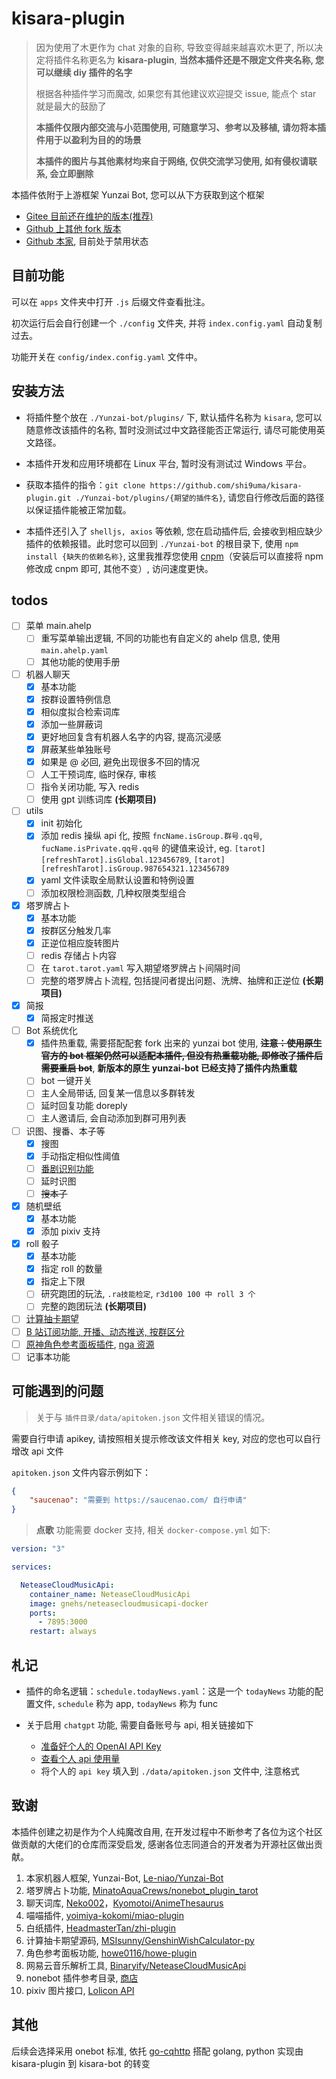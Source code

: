 # kisara-plugin

> 因为使用了木更作为 chat 对象的自称, 导致变得越来越喜欢木更了, 所以决定将插件名称更名为 **kisara-plugin**, **当然本插件还是不限定文件夹名称, 您可以继续 diy 插件的名字**
>
> 根据各种插件学习而魔改, 如果您有其他建议欢迎提交 issue, 能点个 star 就是最大的鼓励了
>
> **本插件仅限内部交流与小范围使用, 可随意学习、参考以及移植, 请勿将本插件用于以盈利为目的的场景**
>
> **本插件的图片与其他素材均来自于网络, 仅供交流学习使用, 如有侵权请联系, 会立即删除**

本插件依附于上游框架 Yunzai Bot, 您可以从下方获取到这个框架
  - [Gitee 目前还在维护的版本(推荐)](https://gitee.com/yoimiya-kokomi/Yunzai-Bot.git)
  - [Github 上其他 fork 版本](https://github.com/yoimiya-kokomi/Miao-Yunzai.git)
  - [Github 本家](https://github.com/Le-niao/Yunzai-Bot), 目前处于禁用状态


## 目前功能

可以在 `apps` 文件夹中打开 `.js` 后缀文件查看批注。

初次运行后会自行创建一个 `./config` 文件夹, 并将 `index.config.yaml` 自动复制过去。

功能开关在 `config/index.config.yaml` 文件中。

## 安装方法

-   将插件整个放在 `./Yunzai-bot/plugins/` 下, 默认插件名称为 `kisara`, 您可以随意修改该插件的名称, 暂时没测试过中文路径能否正常运行, 请尽可能使用英文路径。

-   本插件开发和应用环境都在 Linux 平台, 暂时没有测试过 Windows 平台。

-   获取本插件的指令：`git clone https://github.com/shi9uma/kisara-plugin.git ./Yunzai-bot/plugins/{期望的插件名}`, 请您自行修改后面的路径以保证插件能被正常加载。

-   本插件还引入了 `shelljs, axios` 等依赖, 您在启动插件后, 会接收到相应缺少插件的依赖报错。此时您可以回到 `./Yunzai-bot` 的根目录下, 使用 `npm install {缺失的依赖名称}`, 这里我推荐您使用 [cnpm](https://zhuanlan.zhihu.com/p/120159632)（安装后可以直接将 npm 修改成 cnpm 即可, 其他不变）, 访问速度更快。

## todos

- [ ] 菜单 main.ahelp
  - [ ] 重写菜单输出逻辑, 不同的功能也有自定义的 ahelp 信息, 使用 `main.ahelp.yaml`
  - [ ] 其他功能的使用手册
- [ ] 机器人聊天
  - [x] 基本功能
  - [x] 按群设置特例信息
  - [x] 相似度拟合检索词库
  - [x] 添加一些屏蔽词
  - [x] 更好地回复含有机器人名字的内容, 提高沉浸感
  - [x] 屏蔽某些单独账号
  - [x] 如果是 @ 必回, 避免出现很多不回的情况
  - [ ] 人工干预词库, 临时保存, 审核
  - [ ] 指令关闭功能, 写入 redis
  - [ ] 使用 gpt 训练词库 **(长期项目)**
- [ ] utils
  - [x] init 初始化
  - [x] 添加 redis 操纵 api 化, 按照 `fncName.isGroup.群号.qq号`, `fucName.isPrivate.qq号.qq号` 的键值来设计, eg. `[tarot][refreshTarot].isGlobal.123456789`, `[tarot][refreshTarot].isGroup.987654321.123456789`
  - [x] yaml 文件读取全局默认设置和特例设置
  - [ ] 添加权限检测函数, 几种权限类型组合
- [x] 塔罗牌占卜
  - [x] 基本功能
  - [x] 按群区分触发几率
  - [x] 正逆位相应旋转图片
  - [ ] redis 存储占卜内容
  - [ ] 在 `tarot.tarot.yaml` 写入期望塔罗牌占卜间隔时间
  - [ ] 完整的塔罗牌占卜流程, 包括提问者提出问题、洗牌、抽牌和正逆位 **(长期项目)**
- [x] 简报
  - [x] 简报定时推送
- [ ] Bot 系统优化
  - [x] 插件热重载, 需要搭配配套 fork 出来的 yunzai bot 使用, ~~**注意：使用原生官方的 bot 框架仍然可以适配本插件, 但没有热重载功能, 即修改了插件后需要重启 bot**~~, **新版本的原生 yunzai-bot 已经支持了插件内热重载**
  - [ ] bot 一键开关
  - [ ] 主人全局带话, 回复某一信息以多群转发
  - [ ] 延时回复功能 doreply
  - [ ] 主人邀请后, 会自动添加到群可用列表
- [ ] 识图、搜番、本子等
  - [x] 搜图
  - [x] 手动指定相似性阈值
  - [ ] [番剧识别功能](https://github.com/yeyang52/yenai-plugin/blob/master/apps/picSearch.js)
  - [ ] 延时识图
  - [ ] ~~搜本子~~
- [x] 随机壁纸
  - [x] 基本功能
  - [x] 添加 pixiv 支持
- [x] roll 骰子
  - [x] 基本功能
  - [x] 指定 roll 的数量
  - [x] 指定上下限
  - [ ] 研究跑团的玩法, `.ra技能检定`, `r3d100 100 中 roll 3 个`
  - [ ] 完整的跑团玩法 **(长期项目)**
- [ ] [计算抽卡期望](https://github.com/MSIsunny/GenshinWishCalculator-py/blob/main/WishSupport.py)
- [ ] [B 站订阅功能, 开播、动态推送, 按群区分](https://github.com/HeadmasterTan/zhi-plugin.git)
- [ ] [原神角色参考面板插件](https://github.com/howe0116/howe-plugin), [nga 资源](https://bbs.nga.cn/read.php?tid=25843014&rand=967)
- [ ] 记事本功能

## 可能遇到的问题

>   关于与 `插件目录/data/apitoken.json` 文件相关错误的情况。

需要自行申请 apikey, 请按照相关提示修改该文件相关 key, 对应的您也可以自行增改 api 文件

`apitoken.json` 文件内容示例如下：
```json
{
    "saucenao": "需要到 https://saucenao.com/ 自行申请"
}
```

>   **点歌** 功能需要 docker 支持, 相关 `docker-compose.yml` 如下:

```yaml
version: "3"

services:

  NeteaseCloudMusicApi:
    container_name: NeteaseCloudMusicApi
    image: gnehs/neteasecloudmusicapi-docker
    ports:
      - 7895:3000
    restart: always

```

## 札记

-   插件的命名逻辑：`schedule.todayNews.yaml`：这是一个 `todayNews` 功能的配置文件, `schedule` 称为 app, `todayNews` 称为 func

-   关于启用 `chatgpt` 功能, 需要自备账号与 api, 相关链接如下
    - [准备好个人的 OpenAI API Key](https://platform.openai.com/account/api-keys)
    - [查看个人 api 使用量](https://platform.openai.com/account/usage)
    - 将个人的 `api key` 填入到 `./data/apitoken.json` 文件中, 注意格式


## 致谢

本插件创建之初是作为个人纯魔改自用, 在开发过程中不断参考了各位为这个社区做贡献的大佬们的仓库而深受启发, 感谢各位志同道合的开发者为开源社区做出贡献。

1.   本家机器人框架, Yunzai-Bot, [Le-niao/Yunzai-Bot](https://github.com/Le-niao/Yunzai-Bot.git)
2.   塔罗牌占卜功能, [MinatoAquaCrews/nonebot_plugin_tarot](https://github.com/MinatoAquaCrews/nonebot_plugin_tarot.git)
3.   聊天词库, [Neko002](https://mirai.mamoe.net/topic/1829/强大的二次元聊天机器人词库2w-词条-不定期更新)，[Kyomotoi/AnimeThesaurus](https://github.com/Kyomotoi/AnimeThesaurus.git)
4.   喵喵插件, [yoimiya-kokomi/miao-plugin](https://github.com/yoimiya-kokomi/miao-plugin.git)
5.   白纸插件, [HeadmasterTan/zhi-plugin](https://github.com/HeadmasterTan/zhi-plugin.git)
6.   计算抽卡期望源码, [MSIsunny/GenshinWishCalculator-py](https://github.com/MSIsunny/GenshinWishCalculator-py.git)
7.   角色参考面板功能, [howe0116/howe-plugin](https://github.com/howe0116/howe-plugin.git)
8.   网易云音乐解析工具, [Binaryify/NeteaseCloudMusicApi](https://github.com/Binaryify/NeteaseCloudMusicApi.git)
9.   nonebot 插件参考目录, [商店](https://nonebot.dev/store)
10.  pixiv 图片接口, [Lolicon API](https://api.lolicon.app/)

## 其他

后续会选择采用 onebot 标准, 依托 [go-cqhttp](https://github.com/Mrs4s/go-cqhttp.git) 搭配 golang, python 实现由 kisara-plugin 到 kisara-bot 的转变